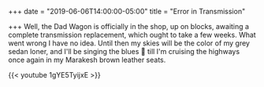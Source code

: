 +++
date = "2019-06-06T14:00:00-05:00"
title = "Error in Transmission"

+++
Well, the Dad Wagon is officially in the shop, up on blocks, awaiting a complete transmission replacement, which ought to take a few weeks. What went wrong I have no idea. Until then my skies will be the color of my grey sedan loner, and I'll be singing the blues 🚙 till I'm cruising the highways once again in my Marakesh brown leather seats.

{{< youtube 1gYE5TyijxE >}}

